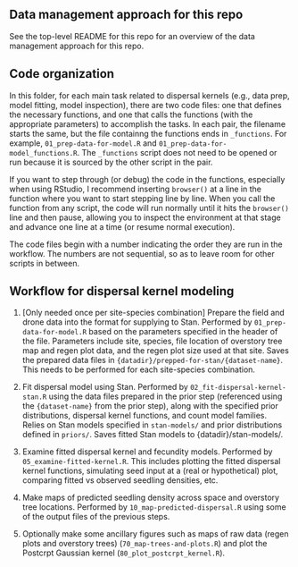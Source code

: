 ## Data management approach for this repo

See the top-level README for this repo for an overview of the data management approach for this repo.

## Code organization

In this folder, for each main task related to dispersal kernels (e.g., data prep, model fitting, model inspection), there are two code files: one that defines the necessary functions, and one that calls the functions (with the appropriate parameters) to accomplish the tasks. In each pair, the filename starts the same, but the file containng the functions ends in `_functions`. For example, `01_prep-data-for-model.R` and `01_prep-data-for-model_functions.R`. The `_functions` script does not need to be opened or run because it is sourced by the other script in the pair.

If you want to step through (or debug) the code in the functions, especially when using RStudio, I recommend inserting `browser()` at a line in the function where you want to start stepping line by line. When you call the function from any script, the code will run normally until it hits the `browser()` line and then pause, allowing you to inspect the environment at that stage and advance one line at a time (or resume normal execution).

The code files begin with a number indicating the order they are run in the workflow. The numbers are not sequential, so as to leave room for other scripts in between.

## Workflow for dispersal kernel modeling

1. [Only needed once per site-species combination] Prepare the field and drone data into the format for supplying to Stan. Performed by `01_prep-data-for-model.R` based on the parameters specified in the header of the file. Parameters include site, species, file location of overstory tree map and regen plot data, and the regen plot size used at that site. Saves the prepared data files in `{datadir}/prepped-for-stan/{dataset-name}`. This needs to be performed for each site-species combination.

2. Fit dispersal model using Stan. Performed by `02_fit-dispersal-kernel-stan.R` using the data files prepared in the prior step (referenced using the `{dataset-name}` from the prior step), along with the specified prior distributions, dispersal kernel functions, and count model families. Relies on Stan models specified in `stan-models/` and prior distributions defined in `priors/`. Saves fitted Stan models to {datadir}/stan-models/.

3. Examine fitted dispersal kernel and fecundity models. Performed by `05_examine-fitted-kernel.R`. This includes plotting the fitted dispersal kernel functions, simulating seed input at a (real or hypothetical) plot, comparing fitted vs observed seedling densities, etc.

4. Make maps of predicted seedling density across space and overstory tree locations. Performed by `10_map-predicted-dispersal.R` using some of the output files of the previous steps.

5. Optionally make some ancillary figures such as maps of raw data (regen plots and overstory trees) (`70_map-trees-and-plots.R`) and plot the Postcrpt Gaussian kernel (`80_plot_postcrpt_kernel.R`).
